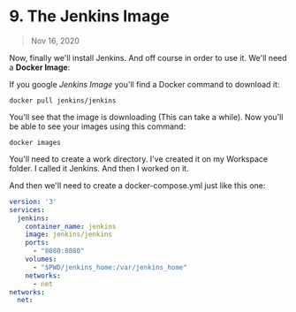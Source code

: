 # 9. The Jenkins Image

> Nov 16, 2020

Now, finally we'll install Jenkins. And off course in order to use it. We'll need a **Docker Image**:

If you google *Jenkins Image* you'll find a Docker command to download it:

```shell
docker pull jenkins/jenkins
```
You'll see that the image is downloading (This can take a while). Now you'll be able to see your images using this command:

```shell
docker images
```
You'll need to create a work directory. I've created it on my Workspace folder. I called it Jenkins. And then I worked on it.

And then we'll need to create a docker-compose.yml just like this one:

```yml
version: '3'
services:
  jenkins:
    container_name: jenkins
    image: jenkins/jenkins
    ports:
      - "8080:8080"
    volumes:
      - "$PWD/jenkins_home:/var/jenkins_home"
    networks:
      - net
networks:
  net:

```